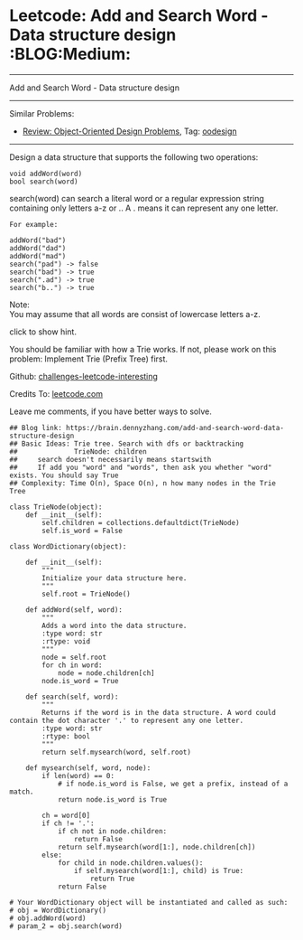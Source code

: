 # Leetcode: Add and Search Word - Data structure design     :BLOG:Medium:


---

Add and Search Word - Data structure design  

---

Similar Problems:  
-   [Review: Object-Oriented Design Problems](https://brain.dennyzhang.com/review-oodesign), Tag: [oodesign](https://brain.dennyzhang.com/tag/oodesign)

---

Design a data structure that supports the following two operations:  

    void addWord(word)
    bool search(word)

search(word) can search a literal word or a regular expression string containing only letters a-z or .. A . means it can represent any one letter.  

    For example:
    
    addWord("bad")
    addWord("dad")
    addWord("mad")
    search("pad") -> false
    search("bad") -> true
    search(".ad") -> true
    search("b..") -> true

Note:  
You may assume that all words are consist of lowercase letters a-z.  

click to show hint.  

You should be familiar with how a Trie works. If not, please work on this problem: Implement Trie (Prefix Tree) first.  

Github: [challenges-leetcode-interesting](https://github.com/DennyZhang/challenges-leetcode-interesting/tree/master/add-and-search-word-data-structure-design)  

Credits To: [leetcode.com](https://leetcode.com/problems/add-and-search-word-data-structure-design/description/)  

Leave me comments, if you have better ways to solve.  

    ## Blog link: https://brain.dennyzhang.com/add-and-search-word-data-structure-design
    ## Basic Ideas: Trie tree. Search with dfs or backtracking
    ##              TrieNode: children
    ##     search doesn't necessarily means startswith
    ##     If add you "word" and "words", then ask you whether "word" exists. You should say True
    ## Complexity: Time O(n), Space O(n), n how many nodes in the Trie Tree
    
    class TrieNode(object):
        def __init__(self):
            self.children = collections.defaultdict(TrieNode)
            self.is_word = False
    
    class WordDictionary(object):
    
        def __init__(self):
            """
            Initialize your data structure here.
            """
            self.root = TrieNode()
    
        def addWord(self, word):
            """
            Adds a word into the data structure.
            :type word: str
            :rtype: void
            """
            node = self.root
            for ch in word:
                node = node.children[ch]
            node.is_word = True
    
        def search(self, word):
            """
            Returns if the word is in the data structure. A word could contain the dot character '.' to represent any one letter.
            :type word: str
            :rtype: bool
            """
            return self.mysearch(word, self.root)
    
        def mysearch(self, word, node):
            if len(word) == 0:
                # if node.is_word is False, we get a prefix, instead of a match.
                return node.is_word is True
    
            ch = word[0]
            if ch != '.':
                if ch not in node.children:
                    return False
                return self.mysearch(word[1:], node.children[ch])
            else:
                for child in node.children.values():
                    if self.mysearch(word[1:], child) is True:
                        return True
                return False
    
    # Your WordDictionary object will be instantiated and called as such:
    # obj = WordDictionary()
    # obj.addWord(word)
    # param_2 = obj.search(word)